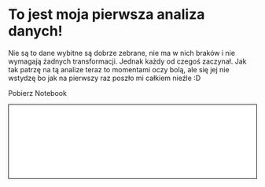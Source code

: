 # To jest moja pierwsza analiza danych!
Nie są to dane wybitne są dobrze zebrane, nie ma w nich braków i nie wymagają żadnych transformacji.
Jednak każdy od czegoś zaczynał. Jak tak patrzę na tą analize teraz to momentami oczy bolą,
ale się jej nie wstydzę bo jak na pierwszy raz poszło mi całkiem nieźle :D

<a herf="iris_report.ipynb" class="md-button md-button--primary">Pobierz Notebook</a>

<iframe
    id="content"
    src="iris_report.html"
    width="100%"
    style="border:1px solid black;overflow:hidden;"
></iframe>
<script>
function resizeIframeToFitContent(iframe) {
    iframe.style.height = (iframe.contentWindow.document.documentElement.
    scrollHeight + 50) + "px";
    iframe.contentDocument.body.style["overflow"] = 'hidden';
}
window.addEventListener('load', function() {
    var iframe = document.getElementById('content');
    resizeIframeToFitContent(iframe);
})
window.addEventListener('resize', function() {
    var iframe = document.getElementById('content');
    resizeIframeToFitContent(iframe);
})
</script>
